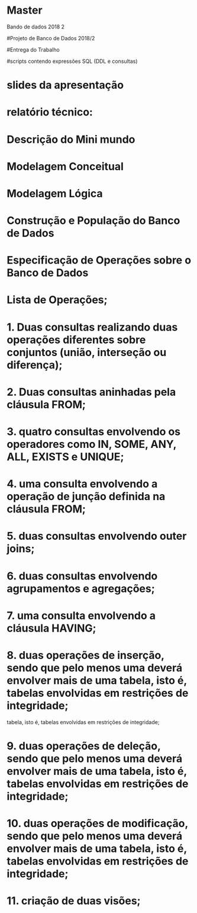 # Master
Bando de dados 2018 2


#Projeto de Banco de Dados 2018/2 

#Entrega do Trabalho
  
  
  #scripts contendo expressões SQL (DDL e consultas)
  
  # slides da apresentação
  
  
# relatório técnico:


# Descrição do Mini mundo


# Modelagem Conceitual


# Modelagem Lógica


# Construção e População do Banco de Dados


# Especificação de Operações sobre o Banco de Dados


# Lista de Operações;

# 1. Duas consultas realizando duas operações diferentes sobre conjuntos (união, interseção ou diferença);

# 2. Duas consultas aninhadas pela cláusula FROM;

# 3. quatro consultas envolvendo os operadores como IN, SOME, ANY, ALL, EXISTS e UNIQUE;

# 4. uma consulta envolvendo a operação de junção definida na cláusula FROM;

# 5. duas consultas envolvendo outer joins;

# 6. duas consultas envolvendo agrupamentos e agregações;

# 7. uma consulta envolvendo a cláusula HAVING;

# 8. duas operações de inserção, sendo que pelo menos uma deverá envolver mais de uma tabela, isto é, tabelas envolvidas em restrições de integridade;
tabela, isto é, tabelas envolvidas em restrições de integridade;

# 9. duas operações de deleção, sendo que pelo menos uma deverá envolver mais de uma tabela, isto é, tabelas envolvidas em restrições de integridade;

# 10. duas operações de modificação, sendo que pelo menos uma deverá envolver mais de uma tabela, isto é, tabelas envolvidas em restrições de integridade;

# 11. criação de duas visões;




